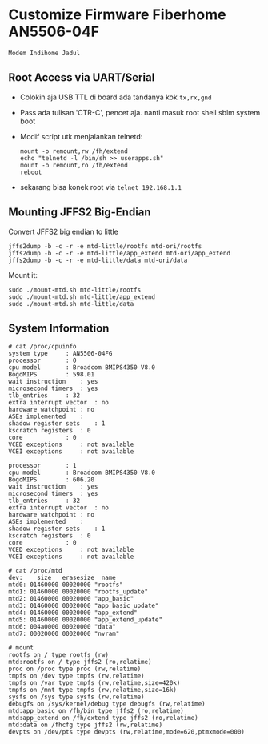 # Customize Firmware Fiberhome AN5506-04F 

	Modem Indihome Jadul

## Root Access via UART/Serial

- Colokin aja USB TTL di board ada tandanya kok `tx,rx,gnd`
- Pass ada tulisan 'CTR-C', pencet aja. nanti masuk root shell sblm system boot
- Modif script utk menjalankan telnetd:
	
	```
	mount -o remount,rw /fh/extend
	echo "telnetd -l /bin/sh >> userapps.sh"
	mount -o remount,ro /fh/extend
	reboot
	```
- sekarang bisa konek root via `telnet 192.168.1.1`

## Mounting JFFS2 Big-Endian

Convert JFFS2 big endian to little
```
jffs2dump -b -c -r -e mtd-little/rootfs mtd-ori/rootfs
jffs2dump -b -c -r -e mtd-little/app_extend mtd-ori/app_extend
jffs2dump -b -c -r -e mtd-little/data mtd-ori/data
```

Mount it:
```
sudo ./mount-mtd.sh mtd-little/rootfs
sudo ./mount-mtd.sh mtd-little/app_extend
sudo ./mount-mtd.sh mtd-little/data
```

## System Information

```
# cat /proc/cpuinfo 
system type		: AN5506-04FG
processor		: 0
cpu model		: Broadcom BMIPS4350 V8.0
BogoMIPS		: 598.01
wait instruction	: yes
microsecond timers	: yes
tlb_entries		: 32
extra interrupt vector	: no
hardware watchpoint	: no
ASEs implemented	:
shadow register sets	: 1
kscratch registers	: 0
core			: 0
VCED exceptions		: not available
VCEI exceptions		: not available

processor		: 1
cpu model		: Broadcom BMIPS4350 V8.0
BogoMIPS		: 606.20
wait instruction	: yes
microsecond timers	: yes
tlb_entries		: 32
extra interrupt vector	: no
hardware watchpoint	: no
ASEs implemented	:
shadow register sets	: 1
kscratch registers	: 0
core			: 0
VCED exceptions		: not available
VCEI exceptions		: not available
```

```
# cat /proc/mtd 
dev:    size   erasesize  name
mtd0: 01460000 00020000 "rootfs"
mtd1: 01460000 00020000 "rootfs_update"
mtd2: 01460000 00020000 "app_basic"
mtd3: 01460000 00020000 "app_basic_update"
mtd4: 01460000 00020000 "app_extend"
mtd5: 01460000 00020000 "app_extend_update"
mtd6: 004a0000 00020000 "data"
mtd7: 00020000 00020000 "nvram"
```

```
# mount
rootfs on / type rootfs (rw)
mtd:rootfs on / type jffs2 (ro,relatime)
proc on /proc type proc (rw,relatime)
tmpfs on /dev type tmpfs (rw,relatime)
tmpfs on /var type tmpfs (rw,relatime,size=420k)
tmpfs on /mnt type tmpfs (rw,relatime,size=16k)
sysfs on /sys type sysfs (rw,relatime)
debugfs on /sys/kernel/debug type debugfs (rw,relatime)
mtd:app_basic on /fh/bin type jffs2 (ro,relatime)
mtd:app_extend on /fh/extend type jffs2 (ro,relatime)
mtd:data on /fhcfg type jffs2 (rw,relatime)
devpts on /dev/pts type devpts (rw,relatime,mode=620,ptmxmode=000)
```
